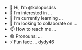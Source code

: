 - 👋 Hi, I’m @koloposdss
- 👀 I’m interested in ...
- 🌱 I’m currently learning ...
- 💞️ I’m looking to collaborate on ...
- 📫 How to reach me ...
- 😄 Pronouns: ...
- ⚡ Fun fact: ...
dydy46
<!---
koloposdss/koloposdss is a ✨ special ✨ repository because its `RE13456ADME.md` (this file) appears on your GitHub profile.
You can click the Preview link to take a look at your changes.
--->
